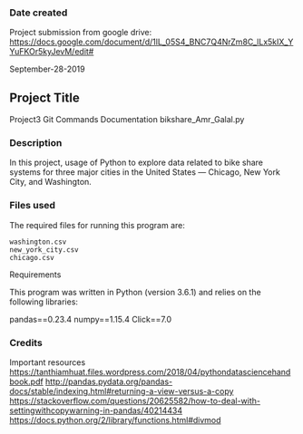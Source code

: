 ### Date created
Project submission from google drive:
https://docs.google.com/document/d/1lL_05S4_BNC7Q4NrZm8C_lLx5kIX_YYuFKOr5kyJevM/edit#

September-28-2019

## Project Title
Project3 Git Commands Documentation bikshare_Amr_Galal.py


### Description
In this project, usage of Python to explore data related to bike share systems for three major cities in the United States — Chicago, New York City, and Washington.

### Files used
The required files for running this program are:

    washington.csv
    new_york_city.csv
    chicago.csv

Requirements

This program was written in Python (version 3.6.1) and relies on the following libraries:

pandas==0.23.4 numpy==1.15.4 Click==7.0

### Credits
Important resources
https://tanthiamhuat.files.wordpress.com/2018/04/pythondatasciencehandbook.pdf
http://pandas.pydata.org/pandas-docs/stable/indexing.html#returning-a-view-versus-a-copy
https://stackoverflow.com/questions/20625582/how-to-deal-with-settingwithcopywarning-in-pandas/40214434
https://docs.python.org/2/library/functions.html#divmod
